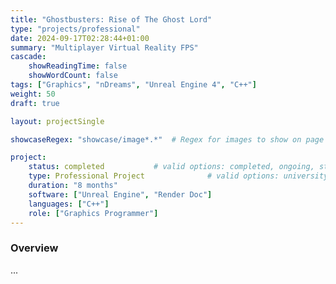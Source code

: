 ```yaml
---
title: "Ghostbusters: Rise of The Ghost Lord"
type: "projects/professional"
date: 2024-09-17T02:28:44+01:00
summary: "Multiplayer Virtual Reality FPS"
cascade:
    showReadingTime: false
    showWordCount: false
tags: ["Graphics", "nDreams", "Unreal Engine 4", "C++"]
weight: 50
draft: true

layout: projectSingle

showcaseRegex: "showcase/image*.*"	# Regex for images to show on page

project:
    status: completed			# valid options: completed, ongoing, stopped
    type: Professional Project				# valid options: university, personal, gamejam
    duration: "8 months"
    software: ["Unreal Engine", "Render Doc"]
    languages: ["C++"]
    role: ["Graphics Programmer"]
---
```


<!-- {{< carousel images="images/*" aspectRatio="16-9" >}} -->

### Overview

...